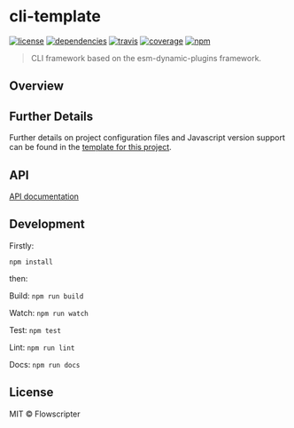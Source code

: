 # cli-template
[![license](https://img.shields.io/github/license/flowscripter/cli-framework.svg)](https://github.com/flowscripter/cli-framework/blob/master/LICENSE.md)
[![dependencies](https://img.shields.io/david/flowscripter/cli-framework.svg)](https://david-dm.org/flowscripter/cli-framework)
[![travis](https://api.travis-ci.com/flowscripter/cli-framework.svg)](https://travis-ci.com/flowscripter/cli-framework)
[![coverage](https://sonarcloud.io/api/project_badges/measure?project=flowscripter_cli-framework&metric=coverage)](https://sonarcloud.io/dashboard?id=flowscripter_cli-framework)
[![npm](https://img.shields.io/npm/v/@flowscripter/cli-framework.svg)](https://www.npmjs.com/package/@flowscripter/cli-framework)

> CLI framework based on the esm-dynamic-plugins framework.

## Overview


## Further Details

Further details on project configuration files and Javascript version support can be found in 
the [template for this project](https://github.com/flowscripter/ts-template/blob/master/README.md#overview).

## API

[API documentation](https://flowscripter.github.io/ts-template)

## Development

Firstly: 

```
npm install
```

then:

Build: `npm run build`

Watch: `npm run watch`

Test: `npm test`

Lint: `npm run lint`

Docs: `npm run docs`

## License

MIT © Flowscripter
